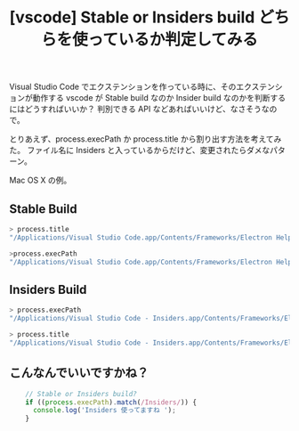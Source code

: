 ﻿---
layout: post
title:  "[vscode] Stable or Insiders build どちらを使っているか判定してみる"
categories: vscode
---

Visual Studio Code でエクステンションを作っている時に、そのエクステンションが動作する vscode が Stable build なのか Insider build なのかを判断するにはどうすればいいか？
判別できる API などあればいいけど、なさそうなので。

とりあえず、process.execPath か process.title から割り出す方法を考えてみた。
ファイル名に Insiders と入っているからだけど、変更されたらダメなパターン。

Mac OS X の例。

## Stable Build

```bash
> process.title
"/Applications/Visual Studio Code.app/Contents/Frameworks/Electron Helper.app/Contents/MacOS/Electron Helper"

>process.execPath
"/Applications/Visual Studio Code.app/Contents/Frameworks/Electron Helper.app/Contents/MacOS/Electron Helper"
```

## Insiders Build

```bash
> process.execPath
"/Applications/Visual Studio Code - Insiders.app/Contents/Frameworks/Electron Helper.app/Contents/MacOS/Electron Helper"

> process.title
"/Applications/Visual Studio Code - Insiders.app/Contents/Frameworks/Electron Helper.app/Contents/MacOS/Electron Helper"
```

## こんなんでいいですかね？

```js
    // Stable or Insiders build? 
    if ((process.execPath).match(/Insiders/)) {
      console.log('Insiders 使ってますね ');
    } 
```
